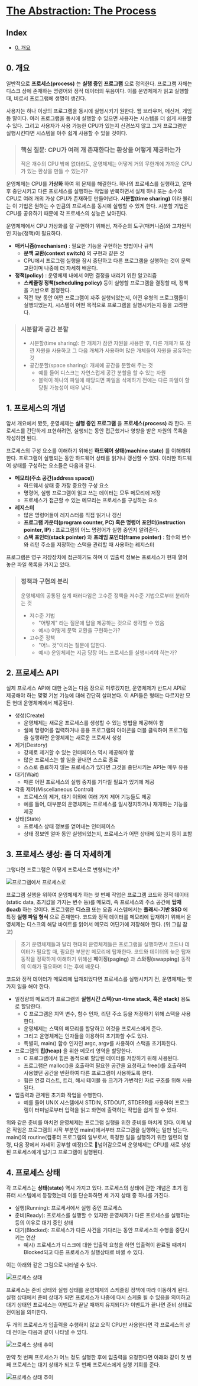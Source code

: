# [The Abstraction: The Process](https://pages.cs.wisc.edu/~remzi/OSTEP/Korean/04-cpu-intro.pdf)

## Index

- [0. 개요](#0-개요)


## 0. 개요

일반적으로 **프로세스(process)** 는 **실행 중인 프로그램** 으로 정의한다. 프로그램 자체는 디스크 상에 존재하는 명령어와 정적 데이터의 묶음이다. 이를 운영체제가 읽고 실행할 때, 비로서 프로그램에 생명이 생긴다.

사용자는 하나 이상의 프로그램을 동시에 실행시키기 원한다. 웹 브라우저, 메신저, 게임 등 말이다. 여러 프로그램을 동시에 실행할 수 있으면 사용자는 시스템을 더 쉽게 사용할 수 있다. 그리고 사용자가 사용 가능한 CPU가 있는지 신경쓰지 않고 그저 프로그램만 실행시킨다면 시스템을 아주 쉽게 사용할 수 있을 것이다.

> ### 핵심 질문: CPU가 여러 개 존재한다는 환상을 어떻게 제공하는가
> 적은 개수의 CPU 밖에 없더라도, 운영체제는 어떻게 거의 무한개에 가까운 CPU가 있는 환상을 만들 수 있는가?

운영체제는 CPU를 **가상화** 하여 위 문제를 해결한다. 하나의 프로세스를 실행하고, 얼마 후 중단시키고 다른 프로세스를 실행하는 작업을 반복하면서 실제 하나 또는 소수의 CPU로 여러 개의 가상 CPU가 존재하듯 만들어낸다. **시분할(time sharing)** 이라 불리는 이 기법은 원하는 수 만큼의 프로세스를 동시에 실행할 수 있게 한다. 시분할 기법은 CPU를 공유하기 때문에 각 프로세스의 성능은 낮아진다.

운영체제에서 CPU 가상화를 잘 구현하기 위해선, 저주순의 도구(매커니즘)와 고차원적인 지능(정책)이 필요하다.

- **매커니즘(mechanism)** : 필요한 기능을 구현하는 방법이나 규칙
  - **문맥 교환(context switch)** 의 구현과 같은 것
  - CPU에서 프로그램 실행을 잠시 중단하고 다른 프로그램을 실행하는 것이 문맥 교환이며 나중에 더 자세히 배운다.
- **정책(policy)** : 운영체제 내에서 어떤 결정을 내리기 위한 알고리즘
  - **스케줄링 정책(scheduling policy)** 등이 실행할 프로그램을 결정할 때, 정책을 기반으로 결정한다.
  - 직전 1분 동안 어떤 프로그램이 자주 실행되었는지, 어떤 유형의 프로그램들이 실행되었는지, 시스템이 어떤 목적으로 프로그램을 실행시키는지 등을 고려한다.

> ### 시분할과 공간 분할
> - 시분할(time sharing): 한 개체가 잠깐 자원을 사용한 후, 다른 개체가 또 잠깐 자원을 사용하고 그 다음 개체가 사용하며 많은 개체들이 자원을 공유하는 것
> - 공간분할(space sharing): 개체에 공간을 분할해 주는 것
> 	- 예를 들어 디스크는 자연스럽게 공간 분할을 할 수 있는 자원
> 	- 블럭이 하나의 파일에 해당되면 파일을 삭제하기 전에는 다른 파일이 할당될 가능성이 매우 낮다.

## 1. 프로세스의 개념

앞서 개요에서 봤듯, 운영체제는 **실행 중인 프로그램** 을 **프로세스(process)** 라 한다. 프로세스를 간단하게 표현하려면, 실행되는 동안 접근했거나 영향을 받은 자원의 목록을 작성하면 된다.

프로세스의 구성 요소를 이해하기 위해선 **하드웨어 상태(machine state)** 를 이해해야 한다. 프로그램이 실행되는 동안 하드웨어 상태를 읽거나 갱신할 수 있다. 이러한 하드웨어 상태를 구성하는 요소들은 다음과 같다.

- **메모리(주소 공간(address space))**
  - 하드웨서 상태 중 가장 중요한 구성 요소
  - 명령어, 실행 프로그램이 읽고 쓰는 데이터는 모두 메모리에 저장
  - 프로세스가 접근할 수 있는 메모리는 프로세스를 구성하는 요소
- **레지스터**
  - 많은 명령어들이 레지스터를 직접 읽거나 갱신
  - **프로그램 카운터(program counter, PC) 혹은 명령어 포인터(instruction pointer, IP)** : 프로그램의 어느 명령어가 실행 중인지 알려준다.
  - **스택 포인터(stack pointer)** 와 **프레임 포인터(frame pointer)** : 함수의 변수와 리턴 주소를 저장하는 스택을 관리할 때 사용하는 레지스터

프로그램은 영구 저장장치에 접근하기도 하며 이 입출력 정보는 프로세스가 현재 열어 놓은 파일 목록을 가지고 있다.

> ### 정책과 구현의 분리
> 운영체제의 공통된 설계 패러다임은 고수준 정책을 저수준 기법으로부터 분리하는 것
>
> - 저수준 기법
>   - "어떻게" 라는 질문에 답을 제공하는 것으로 생각할 수 있음
>   - 예시) 어떻게 문맥 교환을 구현하는가?
> - 고수준 정책
>   - "어느 것"이라는 질문에 답한다.
>   - 예시) 운영체제는 지금 당장 어느 프로세스를 실행시켜야 하는가?

## 2. 프로세스 API

실제 프로세스 API에 대한 논의는 다음 장으로 미루겠지만, 운영체제가 반드시 API로 제공해야 하는 몇몇 기본 기능에 대해 간단히 살펴본다. 이 API들은 형태는 다르지만 모든 현대 운영체제에서 제공된다.

- 생성(Create)
	- 운영체제는 새로운 프로세스를 생성할 수 있는 방법을 제공해야 함
	- 쉘에 명령어를 입력하거나 응용 프로그램의 아이콘을 더블 클릭하여 프로그램을 실행하면 운영체제는 새로운 프로세서 생성
- 제거(Destory)
	- 강제로 제거할 수 있는 인터페이스 역시 제공해야 함
	- 많은 프로세스는 할 일을 끝내면 스스로 종료
	- 스스로 종료하지 않는 프로세스가 있다면 그것을 중단시키는 API는 매우 유용
- 대기(Wait)
	- 때론 어떤 프로세스의 실행 중지를 기다릴 필요가 있기에 제공
- 각종 제어(Miscellaneous Control)
	- 프로세스의 제거, 대기 이외에 여러 가지 제어 기능들도 제공
	- 예를 들어, 대부분의 운영체제는 프로세스를 일시정지하거나 재개하는 기능을 제공
- 상태(State)
	- 프로세스 상태 정보를 얻어내는 인터페이스
	- 상태 정보엔 얼마 동안 실행되었는지, 프로세스가 어떤 상태에 있는지 등이 포함

## 3. 프로세스 생성: 좀 더 자세하게

그렇다면 프로그램은 어떻게 프로세스로 변형되는가? 

![프로그램에서 프로세스로](program_to_process.png)

프로그램 실행을 위하여 운영체제가 하는 첫 번째 작업은 프로그램 코드와 정적 데이터(static data, 초기값을 가지는 변수 등)를 메모리, 즉 프로세스의 주소 공간에 **탑재(load)** 하는 것이다. 프로그램은 **디스크** 또는 요즘 시스템에서는 **플래시-기반 SSD** 에 특정 **실행 파일 형식** 으로 존재한다. 코드와 정적 데이터를 메모리에 탑재하기 위해서 운영체제는 디스크의 해당 바이트를 읽어서 메모리 어딘가에 저장해야 한다. (위 그림 참고)

> 초기 운영체제들과 달리 현대의 운영체제들은 프로그램을 실행하면서 코드나 데이터가 필요할 때, 필요한 부분만 메모리에 탑재한다. 코드와 데이터의 늦은 탑재 동작을 정확하게 이해하기 위해선 **페이징(paging)** 과 **스와핑(swapping)** 동작의 이해가 필요하며 이는 후에 배운다.

코드와 정적 데이터가 메모리에 탑재되었다면 프로세스를 실행시키기 전, 운영체제는 몇 가지 일을 해야 한다. 

- 일정량의 메모리가 프로그램의 **실행시간 스택(run-time stack, 혹은 stack)** 용도로 할당한다.
	- C 프로그램은 지역 변수, 함수 인자, 리턴 주소 등을 저장하기 위해 스택을 사용한다.
	- 운영체제는 스택의 메모리를 할당하고 이것을 프로세스에게 준다.
	- 그리고 운영체제는 인자들을 이용하여 초기화할 수도 있다.
	- 특별히, main() 함수 인자인 argc, argv를 사용하여 스택을 초기화한다.
- 프로그램의 **힙(heap)** 을 위한 메모리 영역을 할당한다.
	- C 프로그램에서 힙은 동적으로 할당된 데이터를  저장하기 위해 사용된다.
	- 프로그램은 malloc()을 호출하여 필요한 공간을 요청하고 free()를 호출하여 사용했던 공간을 반환하여 다른 프로그램이 사용하도록 한다.
	- 힙은 연결 리스트, 트리, 해시 테이블 등 크기가 가변적인 자료 구조를 위해 사용된다.
- 입출력과 관계된 초기화 작업을 수행한다.
	- 예를 들어 UNIX 시스템에서 STDIN, STDOUT, STDERR를 사용하여 프로그램이 터미널로부터 입력을 읽고 화면에 출력하는 작업을 쉽게 할 수 있다.

위와 같은 준비를 마치면 운영체제는 프로그램 실행을 위한 준비를 마치게 된다. 이제 남은 작엄은 프로그램의 시작 부분인 main()에서부터 프로그램을 실행하는 일만 남는다. main()의 routine(컴퓨터 프로그램의 일부로서, 특정한 일을 실행하기 위한 일련의 명령, 다음 장에서 자세히 공부할 예정)으로 넘어감으로써 운영체제는 CPU를 새로 생성된 프로세스에게 넘기고 프로그램이 실행된다.

## 4. 프로세스 상태

각 프로세스는 **상태(state)** 역시 가지고 있다. 프로세스의 상태에 관한 개념은 초기 컴퓨터 시스템에서 등장했는데 이를 단순화하면 세 가지 상태 중 하나를 가진다.

- 실행(Running): 프로세서에서 실행 중인 프로세스
- 준비(Ready): 프로세스를 실행할 수 있지만 운영체제가 다른 프로세스를 실행하는 등의 이유로 대기 중인 상태
- 대기(Blocked): 프로세스가 다른 사건을 기다리는 동안 프로세스의 수행을 중단시키는 연산
	- 예시) 프로세스가 디스크에 대한 입출력 요청을 하면 입출력이 완료될 때까지 Blocked되고 다른 프로세스가 실행상태로 바뀔 수 있다.

이는 아래와 같은 그림으로 나타낼 수 있다.

![프로세스 상태](process_state.png)

프로세스는 준비 상태와 실행 상태를 운영체제의 스케줄링 정책에 따라 이동하게 된다. 실행 상태에서 준비 상태가 되면 프로세스가 나중에 다시 스케줄 될 수 있음을 의미하고 대기 상태인 프로세스는 이벤트가 끝날 때까지 유지되다가 이벤트가 끝나면 준비 상태로 전이됨을 의미한다.

두 개의 프로세스가 입출력을 수행하지 않고 오직 CPU만 사용한다면 각 프로세스의 상태 전이는 다음과 같이 나타낼 수 있다.

![프로세스 상태 추이](process_state_2.png)

만약 첫 번째 프로세스가 어느 정도 실행한 후에 입출력을 요청한다면 아래와 같이 첫 번째 프로세스는 대기 상태가 되고 두 번째 프로세스에게 실행 기회를 준다. 

![프로세스 상태 추이](process_state_3.png)

